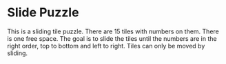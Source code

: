 # Slide Puzzle

This is a sliding tile puzzle. There are 15 tiles with numbers on them. There is one free space. 
The goal is to slide the tiles until the numbers are in the right order, top to bottom and left to right.
Tiles can only be moved by sliding.
